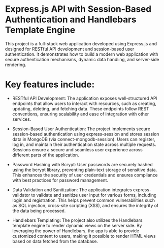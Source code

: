 # Express.js API with Session-Based Authentication and Handlebars Template Engine

This project is a full-stack web application developed using Express.js and designed for RESTful API development and session-based user authentication. 
It demonstrates how to build a modern web application with secure authentication mechanisms, dynamic data handling, and server-side rendering.

# Key features include:

- RESTful API Development: The application exposes well-structured API endpoints that allow users to interact with resources, 
  such as creating, updating, deleting, and fetching data. These endpoints follow REST conventions, ensuring scalability and ease of integration with other services.

- Session-Based User Authentication: The project implements secure session-based authentication using express-session and stores session data in MongoDB (via connect-mongodb-session). 
  Users can register, log in, and maintain their authentication state across multiple requests.
  Sessions ensure a secure and seamless user experience across different parts of the application.

- Password Hashing with Bcrypt: User passwords are securely hashed using the bcrypt library, 
  preventing plain-text storage of sensitive data. This enhances the security of user credentials and ensures compliance with best practices for password management.

- Data Validation and Sanitization: The application integrates express-validator to validate and sanitize user input for various forms, 
  including login and registration. This helps prevent common vulnerabilities such as SQL injection, cross-site scripting (XSS), and ensures the integrity of the data being processed.

- Handlebars Templating: The project also utilizes the Handlebars template engine to render dynamic views on the server side. 
  By leveraging the power of Handlebars, the app is able to provide customized content to users, making it possible to render HTML views based on data fetched from the database.


